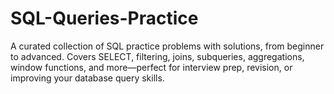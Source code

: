 # SQL-Queries-Practice
A curated collection of SQL practice problems with solutions, from beginner to advanced. Covers SELECT, filtering, joins, subqueries, aggregations, window functions, and more—perfect for interview prep, revision, or improving your database query skills.
